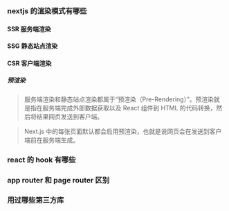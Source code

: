 ### nextjs 的渲染模式有哪些

#### SSR 服务端渲染

#### SSG 静态站点渲染

#### CSR 客户端渲染

##### 预渲染

> 服务端渲染和静态站点渲染都属于“预渲染（Pre-Rendering）”。预渲染就是指在服务端完成外部数据获取以及 React 组件到 HTML 的代码转换，然后将结果网页发送到客户端。

> Next.js 中的每张页面默认都会启用预渲染，也就是说网页会在发送到客户端前在服务端生成。


### react 的 hook 有哪些


### app router 和 page router 区别


### 用过哪些第三方库
